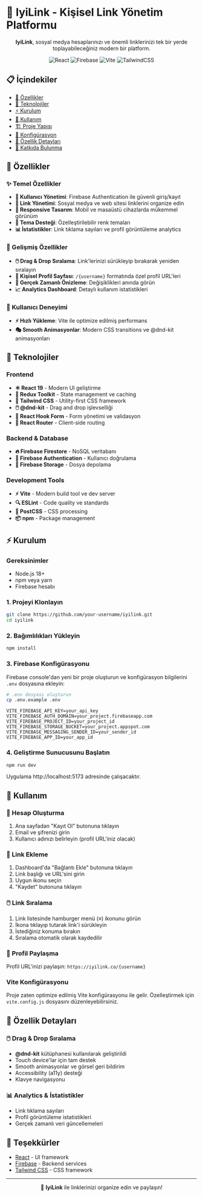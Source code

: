# 🔗 IyiLink - Kişisel Link Yönetim Platformu

<div align="center">
  <p>
    <strong>IyiLink</strong>, sosyal medya hesaplarınızı ve önemli linklerinizi tek bir yerde toplayabileceğiniz modern bir platform.
  </p>
  
  ![React](https://img.shields.io/badge/react-%2320232a.svg?style=for-the-badge&logo=react&logoColor=%2361DAFB)
  ![Firebase](https://img.shields.io/badge/firebase-%23039BE5.svg?style=for-the-badge&logo=firebase)
  ![Vite](https://img.shields.io/badge/vite-%23646CFF.svg?style=for-the-badge&logo=vite&logoColor=white)
  ![TailwindCSS](https://img.shields.io/badge/tailwindcss-%2338B2AC.svg?style=for-the-badge&logo=tailwind-css&logoColor=white)
</div>

## 📋 İçindekiler

- [🌟 Özellikler](#-özellikler)
- [🚀 Teknolojiler](#-teknolojiler)
- [⚡ Kurulum](#-kurulum)
- [🎯 Kullanım](#-kullanım)
- [🏗️ Proje Yapısı](#️-proje-yapısı)
- [🔧 Konfigürasyon](#-konfigürasyon)
- [📱 Özellik Detayları](#-özellik-detayları)
- [🤝 Katkıda Bulunma](#-katkıda-bulunma)

## 🌟 Özellikler

### ✨ Temel Özellikler

- **🔐 Kullanıcı Yönetimi**: Firebase Authentication ile güvenli giriş/kayıt
- **🔗 Link Yönetimi**: Sosyal medya ve web sitesi linklerini organize edin
- **📱 Responsive Tasarım**: Mobil ve masaüstü cihazlarda mükemmel görünüm
- **🌙 Tema Desteği**: Özelleştirilebilir renk temaları
- **📊 İstatistikler**: Link tıklama sayıları ve profil görüntüleme analytics

### 🎨 Gelişmiş Özellikler

- **🖱️ Drag & Drop Sıralama**: Link'lerinizi sürükleyip bırakarak yeniden sıralayın
- **👤 Kişisel Profil Sayfası**: `/{username}` formatında özel profil URL'leri
- **🔄 Gerçek Zamanlı Önizleme**: Değişiklikleri anında görün
- **📈 Analytics Dashboard**: Detaylı kullanım istatistikleri

### 🎯 Kullanıcı Deneyimi

- **⚡ Hızlı Yükleme**: Vite ile optimize edilmiş performans
- **🎭 Smooth Animasyonlar**: Modern CSS transitions ve @dnd-kit animasyonları

## 🚀 Teknolojiler

### Frontend

- **⚛️ React 19** - Modern UI geliştirme
- **🏪 Redux Toolkit** - State management ve caching
- **🎨 Tailwind CSS** - Utility-first CSS framework
- **🖱️ @dnd-kit** - Drag and drop işlevselliği
- **📱 React Hook Form** - Form yönetimi ve validasyon
- **🧭 React Router** - Client-side routing

### Backend & Database

- **🔥 Firebase Firestore** - NoSQL veritabanı
- **🔐 Firebase Authentication** - Kullanıcı doğrulama
- **💾 Firebase Storage** - Dosya depolama

### Development Tools

- **⚡ Vite** - Modern build tool ve dev server
- **🔍 ESLint** - Code quality ve standards
- **🎯 PostCSS** - CSS processing
- **📦 npm** - Package management

## ⚡ Kurulum

### Gereksinimler

- Node.js 18+
- npm veya yarn
- Firebase hesabı

### 1. Projeyi Klonlayın

```bash
git clone https://github.com/your-username/iyilink.git
cd iyilink
```

### 2. Bağımlılıkları Yükleyin

```bash
npm install
```

### 3. Firebase Konfigürasyonu

Firebase console'dan yeni bir proje oluşturun ve konfigürasyon bilgilerini `.env` dosyasına ekleyin:

```bash
# .env dosyası oluşturun
cp .env.example .env
```

```env
VITE_FIREBASE_API_KEY=your_api_key
VITE_FIREBASE_AUTH_DOMAIN=your_project.firebaseapp.com
VITE_FIREBASE_PROJECT_ID=your_project_id
VITE_FIREBASE_STORAGE_BUCKET=your_project.appspot.com
VITE_FIREBASE_MESSAGING_SENDER_ID=your_sender_id
VITE_FIREBASE_APP_ID=your_app_id
```

### 4. Geliştirme Sunucusunu Başlatın

```bash
npm run dev
```

Uygulama http://localhost:5173 adresinde çalışacaktır.

## 🎯 Kullanım

### 👤 Hesap Oluşturma

1. Ana sayfadan "Kayıt Ol" butonuna tıklayın
2. Email ve şifrenizi girin
3. Kullanıcı adınızı belirleyin (profil URL'iniz olacak)

### 🔗 Link Ekleme

1. Dashboard'da "Bağlantı Ekle" butonuna tıklayın
2. Link başlığı ve URL'sini girin
3. Uygun ikonu seçin
4. "Kaydet" butonuna tıklayın

### 🖱️ Link Sıralama

1. Link listesinde hamburger menü (≡) ikonunu görün
2. İkona tıklayıp tutarak link'i sürükleyin
3. İstediğiniz konuma bırakın
4. Sıralama otomatik olarak kaydedilir

### 📱 Profil Paylaşma

Profil URL'inizi paylaşın: `https://iyilink.co/{username}`

### Vite Konfigürasyonu

Proje zaten optimize edilmiş Vite konfigürasyonu ile gelir. Özelleştirmek için `vite.config.js` dosyasını düzenleyebilirsiniz.

## 📱 Özellik Detayları

### 🖱️ Drag & Drop Sıralama

- **@dnd-kit** kütüphanesi kullanılarak geliştirildi
- Touch device'lar için tam destek
- Smooth animasyonlar ve görsel geri bildirim
- Accessibility (a11y) desteği
- Klavye navigasyonu

### 📊 Analytics & İstatistikler

- Link tıklama sayıları
- Profil görüntüleme istatistikleri
- Gerçek zamanlı veri güncellemeleri

## 🙏 Teşekkürler

- [React](https://reactjs.org/) - UI framework
- [Firebase](https://firebase.google.com/) - Backend services
- [Tailwind CSS](https://tailwindcss.com/) - CSS framework

---

<div align="center">
  <p>🔗 <strong>IyiLink</strong> ile linklerinizi organize edin ve paylaşın!</p>
</div>
